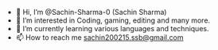 - 👋 Hi, I’m @Sachin-Sharma-0 (Sachin Sharma)
- 👀 I’m interested in Coding, gaming, editing and many more.
- 🌱 I’m currently learning various languages and techniques.
- 📫 How to reach me sachin200215.ssb@gmail.com

<!---
Sachin-Sharma-0/Sachin-Sharma-0 is a ✨ special ✨ repository because its `README.md` (this file) appears on your GitHub profile.
You can click the Preview link to take a look at your changes.
--->
